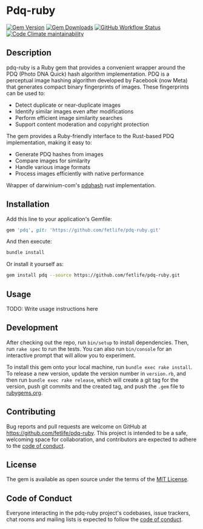 # Pdq-ruby

[![Gem Version](https://img.shields.io/gem/v/pdq-ruby)](https://rubygems.org/gems/pdq-ruby)
[![Gem Downloads](https://img.shields.io/gem/dt/pdq-ruby)](https://www.ruby-toolbox.com/projects/pdq-ruby)
[![GitHub Workflow Status](https://img.shields.io/github/actions/workflow/status/fetlife/pdq-ruby/ci.yml)](https://github.com/Pezmc/pdq-ruby/actions/workflows/ci.yml)
[![Code Climate maintainability](https://img.shields.io/codeclimate/maintainability/Pezmc/pdq-ruby)](https://codeclimate.com/github/Pezmc/pdq-ruby)

## Description

pdq-ruby is a Ruby gem that provides a convenient wrapper around the PDQ (Photo DNA Quick) hash algorithm implementation. PDQ is a perceptual image hashing algorithm developed by Facebook (now Meta) that generates compact binary fingerprints of images. These fingerprints can be used to:

- Detect duplicate or near-duplicate images
- Identify similar images even after modifications
- Perform efficient image similarity searches
- Support content moderation and copyright protection

The gem provides a Ruby-friendly interface to the Rust-based PDQ implementation, making it easy to:

- Generate PDQ hashes from images
- Compare images for similarity
- Handle various image formats
- Process images efficiently with native performance

Wrapper of darwinium-com's [pdqhash](https://github.com/darwinium-com/pdqhash) rust implementation.

## Installation

Add this line to your application's Gemfile:

```ruby
gem 'pdq', git: 'https://github.com/fetlife/pdq-ruby.git'
```

And then execute:

```bash
bundle install
```

Or install it yourself as:

```bash
gem install pdq --source https://github.com/fetlife/pdq-ruby.git
```

## Usage

TODO: Write usage instructions here

## Development

After checking out the repo, run `bin/setup` to install dependencies. Then, run `rake spec` to run the tests. You can also run `bin/console` for an interactive prompt that will allow you to experiment.

To install this gem onto your local machine, run `bundle exec rake install`. To release a new version, update the version number in `version.rb`, and then run `bundle exec rake release`, which will create a git tag for the version, push git commits and the created tag, and push the `.gem` file to [rubygems.org](https://rubygems.org).

## Contributing

Bug reports and pull requests are welcome on GitHub at https://github.com/fetlife/pdq-ruby. This project is intended to be a safe, welcoming space for collaboration, and contributors are expected to adhere to the [code of conduct](https://github.com/fetlife/pdq-ruby/blob/main/CODE_OF_CONDUCT.md).

## License

The gem is available as open source under the terms of the [MIT License](https://opensource.org/licenses/MIT).

## Code of Conduct

Everyone interacting in the pdq-ruby project's codebases, issue trackers, chat rooms and mailing lists is expected to follow the [code of conduct](https://github.com/fetlife/pdq-ruby/blob/main/CODE_OF_CONDUCT.md).
